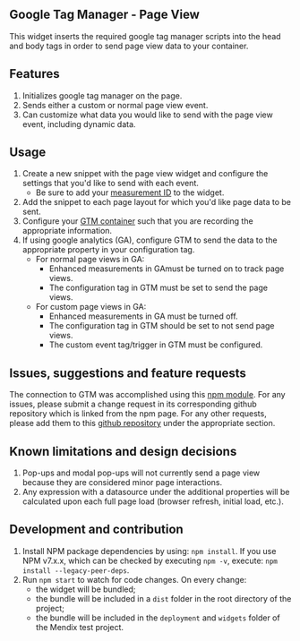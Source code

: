 ## Google Tag Manager - Page View
This widget inserts the required google tag manager scripts into the head and body tags in order to send page view data to your container.

## Features
1. Initializes google tag manager on the page.
2. Sends either a custom or normal page view event.
3. Can customize what data you would like to send with the page view event, including dynamic data.

## Usage
1. Create a new snippet with the page view widget and configure the settings that you'd like to send with each event.
    - Be sure to add your [measurement ID](https://support.google.com/tagmanager/answer/6103696) to the widget.
2. Add the snippet to each page layout for which you'd like page data to be sent.
3. Configure your [GTM container](https://support.google.com/tagmanager/answer/9442095?hl=en) such that you are recording the appropriate information.
4. If using google analytics (GA), configure GTM to send the data to the appropriate property in your configuration tag.
    - For normal page views in GA:
        - Enhanced measurements in GAmust be turned on to track page views.
        - The configuration tag in GTM must be set to send the page views.
    - For custom page views in GA:
        - Enhanced measurements in GA must be turned off.
        - The configuration tag in GTM should be set to not send page views.
        - The custom event tag/trigger in GTM must be configured.

## Issues, suggestions and feature requests
The connection to GTM was accomplished using this [npm module](https://www.npmjs.com/package/react-gtm-module). For any issues, please submit a change request in its corresponding github repository which is linked from the npm page. For any other requests, please add them to this [github repository](https://github.com/kendallchristy/mendix-GTM-PageView) under the appropriate section.

## Known limitations and design decisions
1. Pop-ups and modal pop-ups will not currently send a page view because they are considered minor page interactions.
2. Any expression with a datasource under the additional properties will be calculated upon each full page load (browser refresh, initial load, etc.).

## Development and contribution
1. Install NPM package dependencies by using: `npm install`. If you use NPM v7.x.x, which can be checked by executing `npm -v`, execute: `npm install --legacy-peer-deps`.
2. Run `npm start` to watch for code changes. On every change:
    - the widget will be bundled;
    - the bundle will be included in a `dist` folder in the root directory of the project;
    - the bundle will be included in the `deployment` and `widgets` folder of the Mendix test project.
